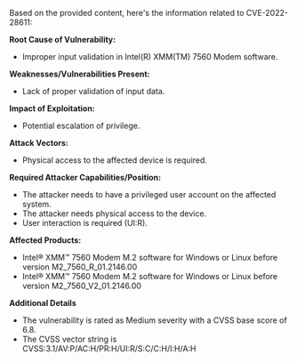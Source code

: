 Based on the provided content, here's the information related to CVE-2022-28611:

**Root Cause of Vulnerability:**
*   Improper input validation in Intel(R) XMM(TM) 7560 Modem software.

**Weaknesses/Vulnerabilities Present:**
*   Lack of proper validation of input data.

**Impact of Exploitation:**
*   Potential escalation of privilege.

**Attack Vectors:**
*   Physical access to the affected device is required.

**Required Attacker Capabilities/Position:**
*   The attacker needs to have a privileged user account on the affected system.
*   The attacker needs physical access to the device.
*   User interaction is required (UI:R).

**Affected Products:**
*   Intel® XMM™ 7560 Modem M.2 software for Windows or Linux before version M2\_7560\_R\_01.2146.00
*   Intel® XMM™ 7560 Modem M.2 software for Windows or Linux before version M2\_7560\_V2\_01.2146.00

**Additional Details**
*   The vulnerability is rated as Medium severity with a CVSS base score of 6.8.
*   The CVSS vector string is CVSS:3.1/AV:P/AC:H/PR:H/UI:R/S:C/C:H/I:H/A:H